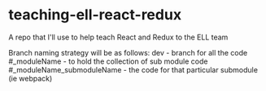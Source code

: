 # teaching-ell-react-redux
A repo that I'll use to help teach React and Redux to the ELL team

Branch naming strategy will be as follows:
dev - branch for all the code
#_moduleName - to hold the collection of sub module code
#_moduleName_submoduleName - the code for that particular submodule (ie webpack)